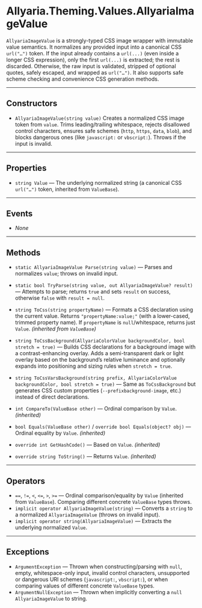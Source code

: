 # Allyaria.Theming.Values.AllyariaImageValue

`AllyariaImageValue` is a strongly-typed CSS image wrapper with immutable value semantics. It normalizes any provided
input
into a canonical CSS `url("…")` token. If the input already contains a `url(...)` (even inside a longer CSS expression),
only the first `url(...)` is extracted; the rest is discarded. Otherwise, the raw input is validated, stripped of
optional
quotes, safely escaped, and wrapped as `url("…")`. It also supports safe scheme checking and convenience CSS generation
methods.

---

## Constructors

* `AllyariaImageValue(string value)`
  Creates a normalized CSS image token from `value`. Trims leading/trailing whitespace, rejects disallowed control
  characters, ensures safe schemes (`http`, `https`, `data`, `blob`), and blocks dangerous ones (like `javascript:` or
  `vbscript:`). Throws if the input is invalid.

---

## Properties

* `string Value` — The underlying normalized string (a canonical CSS `url("…")` token, inherited from `ValueBase`).

---

## Events

* *None*

---

## Methods

* `static AllyariaImageValue Parse(string value)` — Parses and normalizes `value`; throws on invalid input.

* `static bool TryParse(string value, out AllyariaImageValue? result)` — Attempts to parse; returns `true` and sets
  `result` on success, otherwise `false` with `result = null`.

* `string ToCss(string propertyName)` — Formats a CSS declaration using the current value.
  Returns `"propertyName:value;"` (with a lower-cased, trimmed property name). If `propertyName` is `null`/whitespace,
  returns just `Value`. *(inherited from `ValueBase`)*

* `string ToCssBackground(AllyariaColorValue backgroundColor, bool stretch = true)` — Builds CSS declarations for a
  background image with a contrast-enhancing overlay. Adds a semi-transparent dark or light overlay based on the
  background’s relative luminance and optionally expands into positioning and sizing rules when `stretch = true`.

* `string ToCssVarsBackground(string prefix, AllyariaColorValue backgroundColor, bool stretch = true)` — Same as
  `ToCssBackground` but generates CSS custom properties (`--prefixbackground-image`, etc.) instead of direct
  declarations.

* `int CompareTo(ValueBase other)` — Ordinal comparison by `Value`. *(inherited)*

* `bool Equals(ValueBase other)` / `override bool Equals(object? obj)` — Ordinal equality by `Value`. *(inherited)*

* `override int GetHashCode()` — Based on `Value`. *(inherited)*

* `override string ToString()` — Returns `Value`. *(inherited)*

---

## Operators

* `==`, `!=`, `<`, `<=`, `>`, `>=` — Ordinal comparison/equality by `Value` (inherited from `ValueBase`). Comparing
  different concrete `ValueBase` types throws.
* `implicit operator AllyariaImageValue(string)` — Converts a `string` to a normalized `AllyariaImageValue` (throws on
  invalid input).
* `implicit operator string(AllyariaImageValue)` — Extracts the underlying normalized `Value`.

---

## Exceptions

* `ArgumentException` — Thrown when constructing/parsing with `null`, empty, whitespace-only input, invalid control
  characters, unsupported or dangerous URI schemes (`javascript:`, `vbscript:`), or when comparing values of different
  concrete `ValueBase` types.
* `ArgumentNullException` — Thrown when implicitly converting a `null` `AllyariaImageValue` to string.

